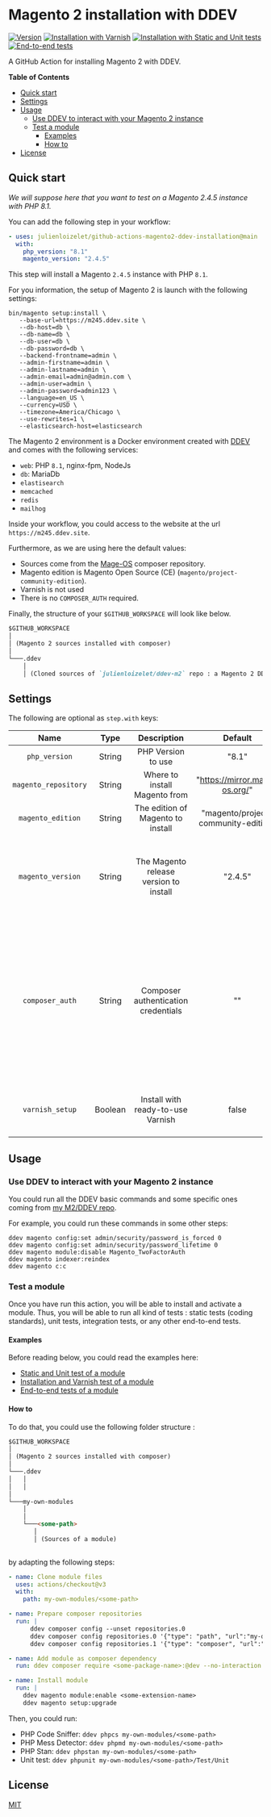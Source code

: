 # Magento 2 installation with DDEV

[![Version](https://img.shields.io/github/v/release/julienloizelet/github-actions-magento2-ddev-installation)](https://github.com/julienloizelet/github-actions-magento2-ddev-installation/releases)
[![Installation with Varnish](https://github.com/julienloizelet/github-actions-magento2-ddev-installation/actions/workflows/module-with-varnish-test.yml/badge.svg?event=push)](https://github.com/julienloizelet/github-actions-magento2-ddev-installation/actions/workflows/module-with-varnish-test.yml)
[![Installation with Static and Unit tests](https://github.com/julienloizelet/github-actions-magento2-ddev-installation/actions/workflows/module-with-static-and-unit-tests.yml/badge.svg?event=push)](https://github.com/julienloizelet/github-actions-magento2-ddev-installation/actions/workflows/module-with-static-and-unit-tests.yml)
[![End-to-end tests](https://github.com/julienloizelet/github-actions-magento2-ddev-installation/actions/workflows/module-with-end-to-end-tests.yml/badge.svg?event=push)](https://github.com/julienloizelet/github-actions-magento2-ddev-installation/actions/workflows/module-with-end-to-end-tests.yml)

A GitHub Action for installing Magento 2 with DDEV.


<!-- START doctoc generated TOC please keep comment here to allow auto update -->
<!-- DON'T EDIT THIS SECTION, INSTEAD RE-RUN doctoc TO UPDATE -->
**Table of Contents**

- [Quick start](#quick-start)
- [Settings](#settings)
- [Usage](#usage)
  - [Use DDEV to interact with your Magento 2 instance](#use-ddev-to-interact-with-your-magento-2-instance)
  - [Test a module](#test-a-module)
    - [Examples](#examples)
    - [How to](#how-to)
- [License](#license)

<!-- END doctoc generated TOC please keep comment here to allow auto update -->

## Quick start

_We will suppose here that you want to test on a Magento 2.4.5 instance with PHP 8.1._

You can add the following step in your workflow:

```yaml
- uses: julienloizelet/github-actions-magento2-ddev-installation@main
  with:
    php_version: "8.1"
    magento_version: "2.4.5"
```

This step will install a Magento `2.4.5` instance with PHP `8.1`.

For you information, the setup of Magento 2 is launch with the following settings: 

```shell
bin/magento setup:install \
   --base-url=https://m245.ddev.site \
   --db-host=db \
   --db-name=db \
   --db-user=db \
   --db-password=db \
   --backend-frontname=admin \
   --admin-firstname=admin \
   --admin-lastname=admin \
   --admin-email=admin@admin.com \
   --admin-user=admin \
   --admin-password=admin123 \
   --language=en_US \
   --currency=USD \
   --timezone=America/Chicago \
   --use-rewrites=1 \
   --elasticsearch-host=elasticsearch
```


The Magento 2 environment is a Docker environment created  with [DDEV](https://github.com/drud/ddev) and comes with the 
following 
services:
- `web`: PHP `8.1`, nginx-fpm, NodeJs
- `db`: MariaDb
- `elastisearch`
- `memcached`
- `redis`
- `mailhog`

Inside your workflow, you could access to the website at the url `https://m245.ddev.site`.




Furthermore, as we are using here the default values: 
- Sources come from the [Mage-OS](https://mage-os.org/) composer repository.
- Magento edition is Magento Open Source (CE) (`magento/project-community-edition`).
- Varnish is not used
- There is no `COMPOSER_AUTH` required.

Finally, the structure of your `$GITHUB_WORKSPACE` will look like below.


```markdown
$GITHUB_WORKSPACE
│   
│ (Magento 2 sources installed with composer)    
│
└───.ddev
    │   
    │ (Cloned sources of `julienloizelet/ddev-m2` repo : a Magento 2 DDEV specific repo)
```

## Settings

The following are optional as `step.with` keys:


|         Name         	|   Type  	|               Description              	|               Default               	|                                                                                                        Comments                                                                                                                                                                                                                 	                                                                                                         |
|:--------------------:	|:-------:	|:--------------------------------------:	|:-----------------------------------:	|:-----------------------------------------------------------------------------------------------------------------------------------------------------------------------------------------------------------------------------------------------------------------------------------------------------------------------------------------------------------------------------------------------------------------------------------------:|
|     `php_version`    	| String  	|           PHP Version to use           	|                "8.1"                	|                                                                                                                                                                                                                     	                                                                                                                                                                                                                     |
| `magento_repository` 	| String  	|      Where to install Magento from     	|    "https://mirror.mage-os.org/"    	|                                                                                              For Adobe repository: "https://repo.magento.com/"                                                                                                                                                                                            	                                                                                               |
|   `magento_edition`  	|  String 	|    The edition of Magento to install   	| "magento/project-community-edition" 	|                                                                                            For Adobe Commerce: "magento/project-enterprise-edition"                                                                                                                                                                                         	                                                                                             |
|   `magento_version`  	|  String 	| The Magento release version to install 	|               "2.4.5"               	|                                                      Available versions depend on the chosen `magento_repository`.<br>You can use `X.Y.Z` format or `X.Y.Z-pN` for patch release.<br>The DDEV repo handle only versions from `2.3.0` to `2.4.5` (latest release for now)                                                                                                           	                                                      |
|    `composer_auth`   	|  String 	|   Composer authentication credentials  	|                  ""                 	|                       You have to pass a JSON string. For example:<br>```{    "http-basic": {       "repo.magento.com": {           "username": "**********************",            "password": "*****************"        }    }}```<br><br>As GitHub allows saving multiline secret, you can use a secret to store this sensitive value. For example:<br>```composer_auth: ${{ secrets.M2_COMPOSER_AUTH }}``` 	                        |
|    `varnish_setup`   	| Boolean 	|    Install with ready-to-use Varnish   	|                false                	|You should use quote to set true:  `varnish_setup: "true"`<br><br>For more information, please see [related documentation](https://github.com/julienloizelet/ddev-m2#varnish)                                                                                                                                                                                                                                                            	 |



## Usage

### Use DDEV to interact with your Magento 2 instance

You could run all the DDEV basic commands and some specific ones coming from [my M2/DDEV repo](https://github.com/julienloizelet/ddev-m2).

For example, you could run these commands in some other steps: 

```shell
ddev magento config:set admin/security/password_is_forced 0
ddev magento config:set admin/security/password_lifetime 0
ddev magento module:disable Magento_TwoFactorAuth
ddev magento indexer:reindex
ddev magento c:c
```


### Test a module

Once you have run this action, you will be able to install and activate a module. Thus, you will be able to run all 
kind of tests : static tests (coding standards), unit tests, integration tests, or any other end-to-end tests.

#### Examples

Before reading below, you could read the examples here: 
- [Static and Unit test of a module](.github/workflows/module-with-static-and-unit-tests.yml)
- [Installation and Varnish test of a module](.github/workflows/module-with-varnish-test.yml)
- [End-to-end tests of a module](.github/workflows/module-with-end-to-end-tests.yml)


#### How to

To do that, you could use the following folder structure : 

```markdown
$GITHUB_WORKSPACE
│   
│ (Magento 2 sources installed with composer)    
│
└───.ddev
│   │   
│   │ 
│   
└───my-own-modules
    │   
    │
    └───<some-path>
       │   
       │ (Sources of a module)
         
```


by adapting the following steps: 

```yaml
- name: Clone module files
  uses: actions/checkout@v3
  with:
    path: my-own-modules/<some-path>
```

```yaml
- name: Prepare composer repositories
  run: |
      ddev composer config --unset repositories.0
      ddev composer config repositories.0 '{"type": "path", "url":"my-own-modules/<some-path>",  "canonical": true, "options": {"symlink": false}}'
      ddev composer config repositories.1 '{"type": "composer", "url":"<the-magento-repository>",  "exclude": ["<some-package-name>"]}'
```

```yaml
- name: Add module as composer dependency
  run: ddev composer require <some-package-name>:@dev --no-interaction
```

```yaml
- name: Install module
  run: |
    ddev magento module:enable <some-extension-name>
    ddev magento setup:upgrade
```


Then, you could run: 


- PHP Code Sniffer: `ddev phpcs my-own-modules/<some-path>`
- PHP Mess Detector: `ddev phpmd my-own-modules/<some-path>`
- PHP Stan: `ddev phpstan my-own-modules/<some-path>`
- Unit test: `ddev phpunit my-own-modules/<some-path>/Test/Unit`


## License

[MIT](LICENSE)
